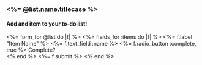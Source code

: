 <!-- place\ the following code in the individual list show page-->
<h3> <%= @list.name.titlecase %> </h3>
<h4>Add and item to your to-do list!</h4>
<%= form_for @list do |f| %>
  <%= fields_for :items do |f| %>
    <%= f.label "Item Name" %>
    <%= f.text_field :name %>
    <%= f.radio_button :complete, true %> Complete? <br />
  <% end %>
  <%= f.submit %>
<% end %>
